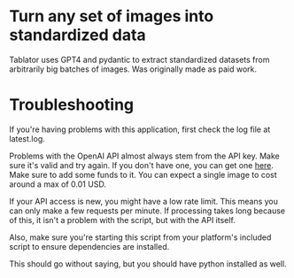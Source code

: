 # Turn any set of images into standardized data
Tablator uses GPT4 and pydantic to extract standardized datasets from arbitrarily big batches of images. Was originally made as paid work.

# Troubleshooting
If you're having problems with this application, first check the log file at latest.log.

Problems with the OpenAI API almost always stem from the API key. Make sure it's valid and try again.
If you don't have one, you can get one [here](https://beta.openai.com/signup/). Make sure to add some funds to it.
You can expect a single image to cost around a max of 0.01 USD.

If your API access is new, you might have a low rate limit.
This means you can only make a few requests per minute. If processing takes long because of this, 
it isn't a problem with the script, but with the API itself.

Also, make sure you're starting this script from your platform's included script to ensure dependencies are installed.

This should go without saying, but you should have python installed as well.
